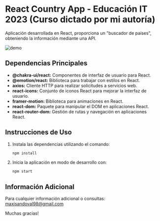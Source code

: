 # React Country App - Educación IT 2023 (Curso dictado por mi autoría)
Aplicación desarrollada en React, proporciona un "buscador de países", obteniendo la información mediante una API.

![demo](https://raw.githubusercontent.com/maxisandoval37/react-country-app/main/demo.gif)
  
## Dependencias Principales

- **@chakra-ui/react:** Componentes de interfaz de usuario para React.
- **@emotion/react:** Biblioteca para trabajar con estilos en React.
- **axios:** Cliente HTTP para realizar solicitudes a servicios web.
- **react-icons:** Conjunto de iconos React para mejorar la interfaz de usuario.
- **framer-motion:** Biblioteca para animaciones en React.
- **react-dom:** Paquete para manipular el DOM en aplicaciones React.
- **react-router-dom:** Gestión de rutas y navegación en aplicaciones React.

## Instrucciones de Uso

1. Instala las dependencias utilizando el comando:
   ```bash
   npm install
   ```

2. Inicia la aplicación en modo de desarrollo con:
   ```bash
   npm start
   ```

## Información Adicional
Para cualquier información adicional o consultas: <maxisandoval98@gmail.com>

Muchas gracias!
